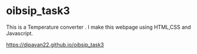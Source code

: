# oibsip_task3

This is a Temperature converter . I make this webpage using HTML,CSS and Javascript.

https://dipayan22.github.io/oibsip_task3
